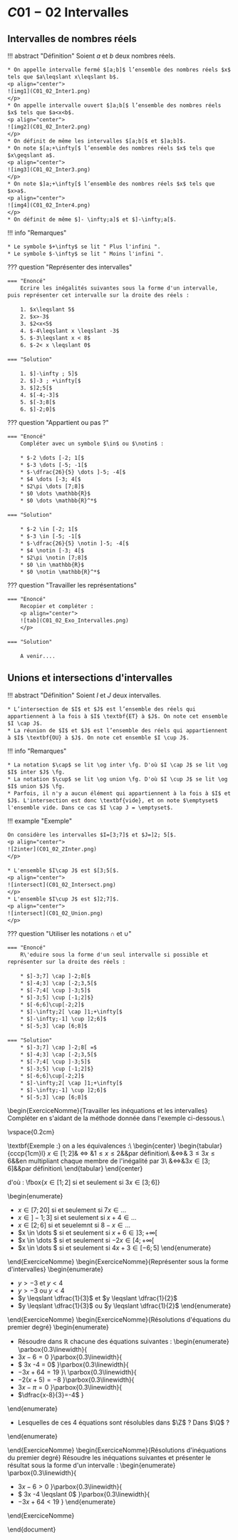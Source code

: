 # $C01-02$ Intervalles

## Intervalles de nombres réels

!!! abstract "Définition" 
	Soient $a$ et $b$ deux nombres réels.
	
	* On appelle intervalle fermé $[a;b]$ l’ensemble des nombres réels $x$ tels que $a\leqslant x\leqslant b$.
	<p align="center">
	![img1](C01_02_Inter1.png)
	</p>
	* On appelle intervalle ouvert $]a;b[$ l’ensemble des nombres réels $x$ tels que $a<x<b$.
	<p align="center">
	![img2](C01_02_Inter2.png)
	</p>
	* On définit de même les intervalles $[a;b[$ et $]a;b]$.
	* On note $[a;+\infty[$ l’ensemble des nombres réels $x$ tels que $x\geqslant a$.
	<p align="center">
	![img3](C01_02_Inter3.png)
	</p>
	* On note $]a;+\infty[$ l’ensemble des nombres réels $x$ tels que $x>a$.
	<p align="center">
	![img4](C01_02_Inter4.png)
	</p>
	* On définit de même $]- \infty;a]$ et $]-\infty;a[$.

!!! info "Remarques"

	* Le symbole $+\infty$ se lit " Plus l'infini ".
	* Le symbole $-\infty$ se lit " Moins l'infini ".
 
??? question "Représenter des intervalles"

	=== "Enoncé"
		Ecrire les inégalités suivantes sous la forme d'un intervalle, puis représenter cet intervalle sur la droite des réels :

		1. $x\leqslant 5$
		2. $x>-3$
		3. $2<x<5$
		4. $-4\leqslant x \leqslant -3$
		5. $-3\leqslant x < 8$
		6. $-2< x \leqslant 0$
	 
	=== "Solution"
		
		1. $]-\infty ; 5]$		
		2. $]-3 ; +\infty[$
		3. $]2;5[$
		4. $[-4;-3]$
		5. $[-3;8[$
		6. $]-2;0]$
		
??? question "Appartient ou pas ?"

	=== "Enoncé"
		Compléter avec un symbole $\in$ ou $\notin$ :
		
		* $-2 \dots [-2; 1[$
		* $-3 \dots [-5; -1[$
		* $-\dfrac{26}{5} \dots ]-5; -4[$
		* $4 \dots [-3; 4[$  
		* $2\pi \dots [7;8]$
		* $0 \dots \mathbb{R}$
		* $0 \dots \mathbb{R}^*$

	=== "Solution"
		
		* $-2 \in [-2; 1[$
		* $-3 \in [-5; -1[$
		* $-\dfrac{26}{5} \notin ]-5; -4[$
		* $4 \notin [-3; 4[$  
		* $2\pi \notin [7;8]$
		* $0 \in \mathbb{R}$
		* $0 \notin \mathbb{R}^*$
		

??? question "Travailler les représentations"
	
	=== "Enoncé"
		Recopier et compléter :
		<p align="center">
		![tab](C01_02_Exo_Intervalles.png)
		</p>
		
	=== "Solution"
	
		A venir....
 
## Unions et intersections d'intervalles

!!! abstract "Définition"
	Soient $I$ et $J$ deux intervalles.
	
	* L’intersection de $I$ et $J$ est l’ensemble des réels qui appartiennent à la fois à $I$ \textbf{ET} à $J$. On note cet ensemble $I \cap J$.
	* La réunion de $I$ et $J$ est l’ensemble des réels qui appartiennent à $I$ \textbf{OU} à $J$. On note cet ensemble $I \cup J$.

!!! info "Remarques"

	* La notation $\cap$ se lit \og inter \fg. D'où $I \cap J$ se lit \og $I$ inter $J$ \fg.
	* La notation $\cup$ se lit \og union \fg. D'où $I \cup J$ se lit \og $I$ union $J$ \fg.
	* Parfois, il n'y a aucun élément qui appartiennent à la fois à $I$ et $J$. L'intersection est donc \textbf{vide}, et on note $\emptyset$ l'ensemble vide. Dans ce cas $I \cap J = \emptyset$.
	
!!! example "Exemple"
	
	On considère les intervalles $I=[3;7]$ et $J=]2; 5[$.
	<p align="center">
	![2inter](C01_02_2Inter.png)
	</p>

	* L'ensemble $I\cap J$ est $[3;5[$.
	<p align="center">
	![intersect](C01_02_Intersect.png)
	</p>
	* L'ensemble $I\cup J$ est $]2;7]$.
	<p align="center">
	![intersect](C01_02_Union.png)
	</p>
	
??? question "Utiliser les notations $\cap$ et $\cup$"

	=== "Enoncé"
		R\'eduire sous la forme d'un seul intervalle si possible et représenter sur la droite des réels :

		* $]-3;7] \cap ]-2;8[$
		* $]-4;3] \cap [-2;3,5[$
		* $[-7;4[ \cup ]-3;5]$
		* $]-3;5] \cup [-1;2]$}
		* $[-6;6]\cup[-2;2]$
		* $]-\infty;2[ \cap ]1;+\infty[$
		* $]-\infty;-1] \cup ]2;6]$
		* $[-5;3] \cap [6;8]$

	=== "Solution"
		* $]-3;7] \cap ]-2;8[ =$
		* $]-4;3] \cap [-2;3,5[$
		* $[-7;4[ \cup ]-3;5]$
		* $]-3;5] \cup [-1;2]$}
		* $[-6;6]\cup[-2;2]$
		* $]-\infty;2[ \cap ]1;+\infty[$
		* $]-\infty;-1] \cup ]2;6]$
		* $[-5;3] \cap [6;8]$

\begin{ExerciceNomme}{Travailler les inéquations et les intervalles}
 Compléter en s'aidant de la méthode donnée dans l'exemple ci-dessous.\\ 
 
 \vspace{0.2cm}
 
 \textbf{Exemple :} on a les équivalences :\\
 \begin{center}
 \begin{tabular}{cccp{1cm}l}
                          $x \in [1;2]$& $\Longleftrightarrow$ &$1 \leqslant x \leqslant 2$&&par définition\\
                          &$\Longleftrightarrow$& $3 \leqslant 3x \leqslant 6$&&en multipliant chaque membre de l'inégalité par $3$\\
                          &$\Longleftrightarrow$&$3x \in [3;6]$&&par définition\\
                         \end{tabular}
                         \end{center}

 d'où : \fbox{$x \in [1;2]$ si et seulement si $3x \in [3;6]$}
 
 \begin{enumerate}
  * $x \in [7;20]$ si et seulement si $7x \in \dots$
  * $x \in ]-1;3]$ si et seulement si $x+4 \in \dots$
  * $x \in [2;6]$ si et seuelemnt si $8-x \in \dots$
  * $x \in \dots $ si et seulement si $x+6 \in ]3 ; +\infty[$
  * $x \in \dots $ si et seulement si $-2x \in [4 ; +\infty[$
  * $x \in \dots $ si et seulement si $4x+3 \in [-6;5]$
 \end{enumerate}

\end{ExerciceNomme}
\begin{ExerciceNomme}{Représenter sous  la forme d'intervalles}
 \begin{enumerate}
  * $y>-3$ et $y<4$
  * $y>-3$ ou $y<4$
  * $y \leqslant \dfrac{1}{3}$ et $y \leqslant \dfrac{1}{2}$
  * $y \leqslant \dfrac{1}{3}$ ou $y \leqslant \dfrac{1}{2}$
 \end{enumerate}

\end{ExerciceNomme}
\begin{ExerciceNomme}{Résolutions d'équations du premier degré}
 \begin{enumerate}
  * Résoudre dans $\mathbb{R}$ chacune des équations suivantes :
  \begin{enumerate}
  \parbox{0.3\linewidth}{
   * $3x -6 =0$
   }\parbox{0.3\linewidth}{
   * $ 3x -4 = 0$
   }\parbox{0.3\linewidth}{
   * $-3x +64 = 19$
   }\\
   \parbox{0.3\linewidth}{
   * $-2(x+5)=-8$
   }\parbox{0.3\linewidth}{
   * $3x -\pi=0$
   }\parbox{0.3\linewidth}{
   * $\dfrac{x-8}{3}=-4$
   }
   
  \end{enumerate}
* Lesquelles de ces 4 équations sont résolubles dans $\Z$ ? Dans $\Q$ ?
  
 \end{enumerate}

\end{ExerciceNomme}
\begin{ExerciceNomme}{Résolutions d'inéquations du premier degré}
 Résoudre les inéquations suivantes et présenter le résultat sous la forme d'un intervalle :
 \begin{enumerate}
  \parbox{0.3\linewidth}{
   * $3x -6 >0$
   }\parbox{0.3\linewidth}{
   * $ 3x -4 \leqslant  0$
   }\parbox{0.3\linewidth}{
   * $-3x +64 < 19$
   }
 \end{enumerate}

\end{ExerciceNomme}




\end{document}
